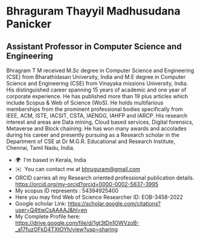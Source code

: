 Bhraguram Thayyil Madhusudana Panicker
========================================================

Assistant Professor in Computer Science and Engineering
-------------------------------------------------------

Bhragram T M received M.Sc degree in Computer Science and Engineering (CSE) from Bharathidasan University, India and M.E degree in Computer Science and Engineering (CSE) from Vinayaka missions University, India. His distinguished career spanning 15 years of academic and one year of corporate experience. He has published more than 19 plus articles which include Scopus & Web of Science (WoS). He holds multifarious memberships from the prominent professional bodies specifically from IEEE, ACM, ISTE, IACSIT, CSTA, IAENGG, IAHFP and IARCP. His research interest and areas are Data mining, Cloud based services, Digital forensics, Metaverse and Block chaining. He has won many awards and accolades during his career and presently pursuing as a Research scholar in the Department of CSE at Dr M.G.R. Educational and Research Institute, Chennai, Tamil Nadu, India.

*   🌍  I'm based in Kerala, India
*   ✉️  You can contact me at [bhruguram@gmail.com](mailto:bhruguram@gmail.com)
*   ORCID carries all my Research oriented professional publication details.
    https://orcid.org/my-orcid?orcid=0000-0002-5637-3995
*   My scopus ID represents : 54394925400
*   Here you may find Web of Science Researcher ID: EOB-3458-2022
*   Google scholar Link: https://scholar.google.com/citations?user=Q4ttwCsAAAAJ&hl=en
*   My Complete Profile here: https://drive.google.com/file/d/1gt3tDn1OWVzoB-_a17fuzOFkD4TXtOYh/view?usp=sharing
